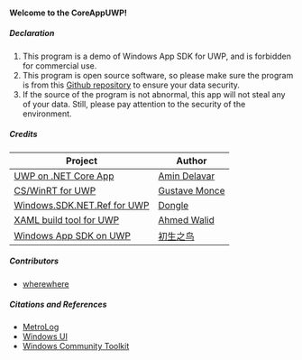 #### Welcome to the CoreAppUWP!

##### Declaration
1. This program is a demo of Windows App SDK for UWP, and is forbidden for commercial use.
2. This program is open source software, so please make sure the program is from this [Github repository](https://github.com/wherewhere/CoreAppUWP) to ensure your data security.
3. If the source of the program is not abnormal, this app will not steal any of your data. Still, please pay attention to the security of the environment.

##### Credits
| Project | Author |
| ------- | ------ |
| [UWP on .NET Core App](https://github.com/Aminator/UwpWithoutVisualStudio "UwpWithoutVisualStudio") | [Amin Delavar](https://github.com/Aminator "@Aminator") |
| [CS/WinRT for UWP](https://github.com/gus33000/CsUWP "CsUWP") | [Gustave Monce](https://github.com/gus33000 "@gus33000") |
| [Windows.SDK.NET.Ref for UWP](https://github.com/dongle-the-gadget/CsWinRTProjectionForWindows "CsWinRTProjectionForWindows") | [Dongle](https://github.com/dongle-the-gadget "@dongle-the-gadget") |
| [XAML build tool for UWP](https://www.nuget.org/packages/WindowsXaml.ModernDotNet.BuildTools "WindowsXaml.ModernDotNet.BuildTools") | [Ahmed Walid](https://github.com/ahmed605 "@ahmed605") |
| [Windows App SDK on UWP](https://github.com/driver1998/NetCoreApp "NetCoreApp") | [初生之鸟](https://github.com/driver1998 "@driver1998") |

##### Contributors
- [wherewhere](https://github.com/wherewhere)

##### Citations and References
- [MetroLog](https://github.com/novotnyllc/MetroLog "MetroLog")
- [Windows UI](https://github.com/microsoft/microsoft-ui-xaml "Windows UI")
- [Windows Community Toolkit](https://github.com/CommunityToolkit/WindowsCommunityToolkit "Windows Community Toolkit")